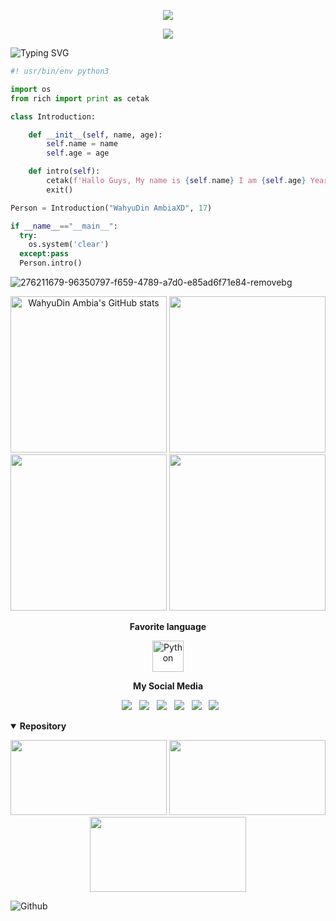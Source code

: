 <!--<h1 align="center">Hi 👋, I'm WahyuXD</h1>

```python
def typing(s):
   for c in s + '\n':
        sys.stdout.write(c)
        sys.stdout.flush()
        time.sleep(0.1)
typing("Hello World!")
```

<p align="left">
  <img src="https://raw.githubusercontent.com/salesp07/salesp07/output/github-contribution-grid-snake.svg" />
</p>-->
<p align="center">
   <img src="https://img.shields.io/badge/Profile-WahyuDin Ambia-blue?style=flat-square">
<p align="center">
  <img src="https://komarev.com/ghpvc/?username=W4hyuXD&label=Profile+Views&style=flat-square&color=ff0000"/>
</p>

![Typing SVG](https://readme-typing-svg.herokuapp.com?lines=font=Koulen&size=25&color=light&center=true&width=600&vCenter=true&lines=Hello,+World!)

```python
#! usr/bin/env python3

import os
from rich import print as cetak

class Introduction:

    def __init__(self, name, age):
        self.name = name
        self.age = age

    def intro(self):
        cetak(f'Hallo Guys, My name is {self.name} I am {self.age} Year old.')
        exit()

Person = Introduction("WahyuDin AmbiaXD", 17)

if __name__=="__main__":
  try:
    os.system('clear')
  except:pass
  Person.intro()
```
![276211679-96350797-f659-4789-a7d0-e85ad6f71e84-removebg](https://github.com/W4hyuXD/W4hyuXD/assets/131398263/f10b9440-5ea6-4e36-a71a-4ce7f4e79a11)
<!--
<p align="center"><b>I'm Studying</b></p>
<p align="center">
    <a href="https://www.python.org/" target="_blank"><img src="https://img.icons8.com/color/144/000000/python--v1.png" alt="Python" width="50" height="50"/> </a>
   <a href="https://www.w3.org/html/" target="_blank"> <img src="https://img.icons8.com/color/144/000000/html-5--v1.png" alt="Html5" width="50" height="50"/> </a><a href="https://www.w3schools.com/css/" target="_blank"> <img src="https://img.icons8.com/color/150/000000/css3.png" alt="Css" width="50" height="50"/> </a> <a href="https://developer.mozilla.org/en-US/docs/Web/JavaScript" target="_blank"> <img src="https://img.icons8.com/color/144/000000/javascript--v1.png" alt="javascript" width="50" height="50"/> </a>
</p>
--->
  <p align="center">
     <!---
     <img src="http://github-profile-summary-cards.vercel.app/api/cards/stats?username=W4hyuXD&theme=github_dark" width="300"/>
     --->
     <img src="https://github-readme-stats.vercel.app/api?username=W4hyuXD&show_icons=true&include_all_commits=true&theme=github_dark" alt="WahyuDin Ambia's GitHub stats" width="250"/>
     <img src="https://github-readme-streak-stats.herokuapp.com/?user=W4hyuXD&theme=one_dark_pro" width="250"/>
     <img src="https://github-readme-stats.vercel.app/api/top-langs/?username=W4hyuXD&layout=compact&theme=github_dark&langs_count=12" width="250"/>
     <img src="http://github-profile-summary-cards.vercel.app/api/cards/profile-details?username=W4hyuXD&theme=github_dark" width="250"/><br /></p>
       <p align="center"><b>Favorite language</b></p>
   <p align="center">
      <a href="https://www.python.org/" target="_blank"><img src="https://img.icons8.com/color/144/000000/python--v1.png" alt="Python" width="50" height="50"/></a>

<p align="center"><b>My Social Media</b></p>
<p align="center">
&nbsp; <a href="https://github.com/W4hyuXD" target="_blank" rel="noopener noreferrer"><img src="https://img.shields.io/github/followers/W4hyuXD?label=followers&style=social" /></a>
&nbsp; <a href="https://www.youtube.com/whyuxd" target="_blank" rel="noopener noreferrer"><img src="https://img.shields.io/badge/Youtube-red?logo=Youtube&logoColor=red&labelColor=white" /></a>
&nbsp; <a href="https://www.tiktok.com/@wahyu403_" target="_blank" rel="noopener noreferrer"><img src="https://img.shields.io/badge/Tiktok-black?logo=Tiktok&logoColor=black&labelColor=white"/></a>                          
&nbsp; <a href="https://www.facebook.com/whyu.404" target="_blank" rel="noopener noreferrer"><img src="https://img.shields.io/badge/Facebook-blue?logo=Facebook&logoColor=blue&labelColor=white"/></a>
&nbsp; <a href="https://Instagram.com/why.404_" target="_blank" rel="noopener noreferrer"><img src="https://img.shields.io/badge/Instagram-pink?logo=Instagram&logoColor=Instagram&labelColor=white"/></a>
&nbsp; <a href="https://wa.me/233506380966?text=Asalamualaikum+bang" target="_blank" rel="noopener noreferrer"><img src="https://img.shields.io/badge/Whatsapp-green?logo=Whatsapp&logoColor=green&labelColor=white"/></a>
   
 <!--  <img src="https://avatars.githubusercontent.com/u/69158355?v=4" width="120" height="120" align="left">
<center>
<details open>
   <summary><strong>Contact Me</strong></summary>
<p align="center">
<a href="https://Instagram.com/why.404_"><img src="https://upload.wikimedia.org/wikipedia/commons/9/95/Instagram_logo_2022.svg" alt="alt text" width="45" height="45"></a> 
<a href="https://wa.me/233506380966?text=Asalamualaikum+bang"><img src="https://img.icons8.com/plasticine/100/000000/whatsapp.png" alt="alt text" width="60" height="60"></a>
<a href="https://www.facebook.com/wahyu.567"><img src="https://upload.wikimedia.org/wikipedia/commons/5/51/Facebook_f_logo_%282019%29.svg" alt="alt text" width="45" height="45"></a>
&nbsp;&nbsp;     &nbsp;&nbsp;    &nbsp;&nbsp;   &nbsp;&nbsp;   &nbsp;&nbsp; 
</p>
--->
</details>
<!--
<p align="center"><b>Contact me</b></p>
<p align="center">
&nbsp; <a href="https://api.whatsapp.com/send/?phone=233506380966&text=Hallo+Bang!"><img src="https://img.shields.io/badge/Whatsapp-CHAT-red?logo=Whatsapp&logoColor=Brightgreen&labelColor=white" /></a></p>
--->
<details open>
   <summary><strong>Repository</strong></summary>
   <p align="center">
   <a href="https://github.com/W4hyuXD/FaceBF"><img width="250" height="120" src="https://github-readme-stats.vercel.app/api/pin/?username=W4hyuXD&repo=FaceBF&theme=github_dark"></a>
   <a href="https://github.com/W4hyuXD/unliShare"><img width="250" height="120" src="https://github-readme-stats.vercel.app/api/pin/?username=W4hyuXD&repo=unliShare&theme=github_dark"></a>
   <a href="https://github.com/W4hyuXD/Commenter"><img width="250" height="120" src="https://github-readme-stats.vercel.app/api/pin/?username=W4hyuXD&repo=Commenter&theme=github_dark"width="250"></a>
  <!-- <a href="https://github.com/WahyuuXD/multiTools"><img width="400" height="120" src="https://github-readme-stats.vercel.app/api/pin/?username=WahyuuXD&repo=multiTools&theme=github_dark"></a>-->
</details>
<img lebar="55%" align="kanan" alt="Github" src="https://raw.githubusercontent.com/onimur/.github/master/.resources/git-header.svg" /></p>
<!--
**WahyuuXD/WahyuuXD** is a ✨ _special_ ✨ repository because its `README.md` (this file) appears on your GitHub profile.

Here are some ideas to get you started:

- 🔭 I’m currently working on ...
- 🌱 I’m currently learning ...
- 👯 I’m looking to collaborate on ...
- 🤔 I’m looking for help with ...
- 💬 Ask me about ...
- 📫 How to reach me: ...
- 😄 Pronouns: ...
- ⚡ Fun fact: ...
-->





